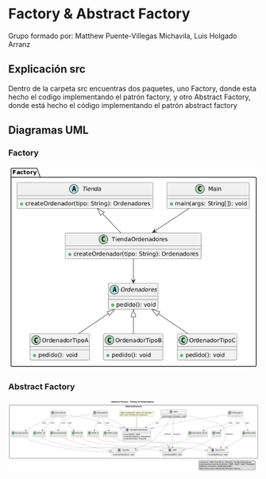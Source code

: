 # Factory & Abstract Factory

Grupo formado por: Matthew Puente-Villegas Michavila, Luis Holgado Arranz

## Explicación src

Dentro de la carpeta src encuentras dos paquetes, uno Factory, donde esta hecho el codigo implementando el patrón factory, y otro Abstract Factory, donde está hecho el código implementando el patrón abstract factory

## Diagramas UML

### Factory

![UMLFactory.png](UMLFactory.png)

### Abstract Factory

![UMLAbstract.png](UMLAbstract.png)